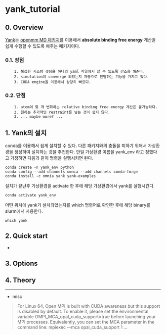 # yank_tutorial
## 0. Overview 
[Yank](http://getyank.org/latest/)는 [openmm MD 패키지](http://openmm.org/)를 이용해서 **absolute binding free energy** 계산을 쉽게 수행할 수 있도록 해주는 패키지이다. 
### 0.1. 장점
        1. 복잡한 시스템 셋팅을 하나의 yaml 파일에서 할 수 있도록 간소화 해준다. 
        2. simulation이 converge 되었는지 자동으로 판별하는 기능을 가지고 있다. 
        3. CUDA engine을 이용해서 상당히 빠르다.
        
### 0.2. 단점
        1. atom이 몇 개 변화하는 relative binding free energy 계산은 불가능하다.  
        2. 원하는 추가적인 restraint를 넣는 것이 쉽지 않다. 
        3. ... maybe more? ...

## 1. Yank의 설치
conda를 이용해서 쉽게 설치할 수 있다.
다른 패키지와의 충돌을 피하기 위해서 가상환경을 생성하여 설치하는 것을 추천한다.
만일 가상환경 이름을 yank_env 라고 정했다고 가정하면 다음과 같이 명령을 실행시키면 된다. 
    
    conda create -n yank_env python 
    conda config --add channels omnia --add channels conda-forge
    conda install -c omnia yank yank-examples
    
설치가 끝난후 가상환경을 activate 한 후에 해당 가상환경에서 yank를 실행시킨다. 
 
    conda activate yank_env
    
어떤 위치에 yank가 설치되었는지를 which 명령어로 확인한 후에 해당 binary를 slurm에서 사용한다. 

    which yank
    

## 2. Quick start 
* 

## 3. Options


## 4. Theory
    
****
* misc
> For Linux 64, Open MPI is built with CUDA awareness but this support is disabled by default.
To enable it, please set the environmental variable OMPI_MCA_opal_cuda_support=true before
launching your MPI processes. Equivalently, you can set the MCA parameter in the command line:
mpiexec --mca opal_cuda_support 1 ...
